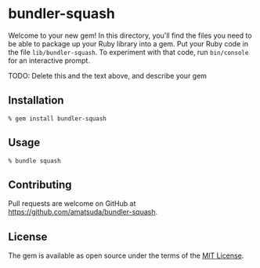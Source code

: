 # bundler-squash

Welcome to your new gem! In this directory, you'll find the files you need to be able to package up your Ruby library into a gem. Put your Ruby code in the file `lib/bundler-squash`. To experiment with that code, run `bin/console` for an interactive prompt.

TODO: Delete this and the text above, and describe your gem


## Installation

    % gem install bundler-squash


## Usage

    % bundle squash


## Contributing

Pull requests are welcome on GitHub at https://github.com/amatsuda/bundler-squash.


## License

The gem is available as open source under the terms of the [MIT License](http://opensource.org/licenses/MIT).
